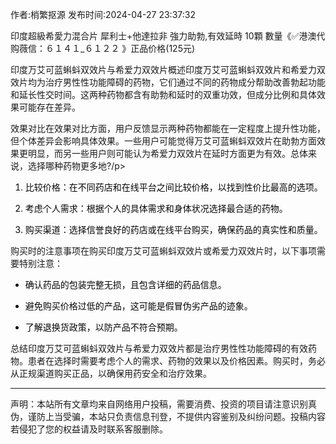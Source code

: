 <p>作者:梢繁抠源 发布时间:2024-04-27 23:37:32</p>
<p>印度超級希愛力混合片 犀利士+他達拉非 強力助勃,有效延時 10顆 數量《✅港澳代购薇信：６１４１_６１２２ 》正品价格(125元) </p>
									<p></p><p>印度万艾可蓝蝌蚪双效片与希爱力双效片概述印度万艾可蓝蝌蚪双效片和希爱力双效片均为治疗男性性功能障碍的药物，它们通过不同的药物成分帮助改善勃起功能和延长性交时间。这两种药物都含有助勃和延时的双重功效，但成分比例和具体效果可能存在差异。</p><p>效果对比在效果对比方面，用户反馈显示两种药物都能在一定程度上提升性功能，但个体差异会影响具体效果。一些用户可能觉得万艾可蓝蝌蚪双效片在助勃方面效果更明显，而另一些用户则可能认为希爱力双效片在延时方面更为有效。总体来说，选择哪种药物更多地?/p><ol style='box-: ; -block-start: 1em; --start: 2em; color: rgb(6, 6, 7); font-: -apple-, , " Neue", , "segoe ui", arial, , " SC", miui, " Sans GB", " Yahei", sans-serif; font-size: 14px; -: 0.5px; text-wrap: wrap; -color: rgb(255, 255, 255);' class><li><p>比较价格：在不同药店和在线平台之间比较价格，以找到性价比最高的选项。</p></li><li><p>考虑个人需求：根据个人的具体需求和身体状况选择最合适的药物。</p></li><li><p>购买渠道：选择信誉良好的药店或在线平台购买，确保药品的真实性和质量。</p></li></ol><p>购买时的注意事项在购买印度万艾可蓝蝌蚪双效片或希爱力双效片时，以下事项需要特别注意：</p><ul style='box-: ; -block-start: 1em; --start: 2em; color: rgb(6, 6, 7); font-: -apple-, , " Neue", , "segoe ui", arial, , " SC", miui, " Sans GB", " Yahei", sans-serif; font-size: 14px; -: 0.5px; text-wrap: wrap; -color: rgb(255, 255, 255);' class><li><p>确认药品的包装完整无损，且包含详细的药品信息。</p></li><li><p>避免购买价格过低的产品，这可能是假冒伪劣产品的迹象。</p></li><li><p>了解退换货政策，以防产品不符合预期。</p></li></ul><p>总结印度万艾可蓝蝌蚪双效片与希爱力双效片都是治疗男性性功能障碍的有效药物。患者在选择时需要考虑个人的需求、药物的效果以及价格因素。购买时，务必从正规渠道购买正品，以确保用药安全和治疗效果。</p><hr><p></p><p></p><p></p>				声明：本站所有文章均来自网络用户投稿，需要消费、投资的项目请注意识别真伪，谨防上当受骗，本站只负责信息刊登，不提供内容鉴别及纠纷问题。投稿内容若侵犯了您的权益请及时联系客服删除。				
